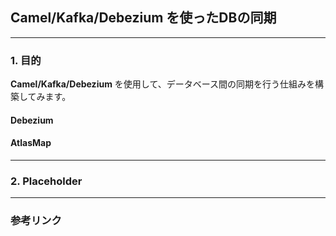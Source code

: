 ## Camel/Kafka/Debezium を使ったDBの同期
---

### 1. 目的

**Camel/Kafka/Debezium** を使用して、データベース間の同期を行う仕組みを構築してみます。

#### Debezium

#### AtlasMap


---

### 2. Placeholder

---

### 参考リンク

<!--
* [Red Hat Integration - Kamelets リファレンス](https://access.redhat.com/documentation/ja-jp/red_hat_integration/2022.q4/html/kamelets_reference/postgres-sql-sink){:target="_blank"}
-->

